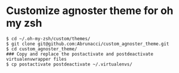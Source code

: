 # Customize agnoster theme for oh my zsh

```
$ cd ~/.oh-my-zsh/custom/themes/
$ git clone git@github.com:Abrunacci/custom_agnoster_theme.git
$ cd custom_agnoster_theme/
### Copy and replace the postactivate and postdeactivate virtualenvwrapper files
$ cp postactivate postdeactivate ~/.virtualenvs/
``` 
